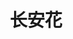 ---
title: 长安花
draft: true
description: 春风得意马蹄疾，一日看尽长安花。
image:  /covers/cover12.png
style:
    background: "#a7535a"
---